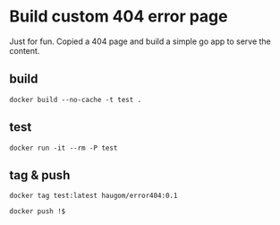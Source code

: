 # Build custom 404 error page

Just for fun. Copied a 404 page and build a simple go app to serve the content.


## build

`docker build --no-cache -t test .`

## test

`docker run -it --rm -P test`

## tag & push

`docker tag test:latest haugom/error404:0.1`

`docker push !$`
